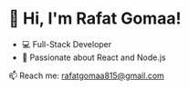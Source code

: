# 👋 Hi, I'm Rafat Gomaa!
- 💻 Full-Stack Developer
- 🚀 Passionate about React and Node.js

📫 Reach me: rafatgomaa815@gmail.com

